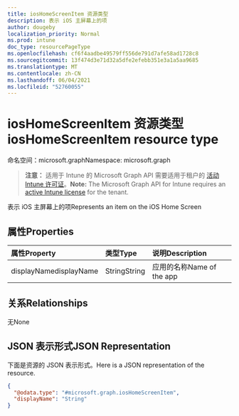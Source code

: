 ```yaml
---
title: iosHomeScreenItem 资源类型
description: 表示 iOS 主屏幕上的项
author: dougeby
localization_priority: Normal
ms.prod: intune
doc_type: resourcePageType
ms.openlocfilehash: cf6f4aadbe49579ff556de791d7afe58ad1728c8
ms.sourcegitcommit: 13f474d3e71d32a5dfe2efebb351e3a1a5aa9685
ms.translationtype: MT
ms.contentlocale: zh-CN
ms.lasthandoff: 06/04/2021
ms.locfileid: "52760055"
---
```

# <a name="ioshomescreenitem-resource-type"></a><span data-ttu-id="6e948-103">iosHomeScreenItem 资源类型</span><span class="sxs-lookup"><span data-stu-id="6e948-103">iosHomeScreenItem resource type</span></span>

<span data-ttu-id="6e948-104">命名空间：microsoft.graph</span><span class="sxs-lookup"><span data-stu-id="6e948-104">Namespace: microsoft.graph</span></span>

> <span data-ttu-id="6e948-105">**注意：** 适用于 Intune 的 Microsoft Graph API 需要适用于租户的 [活动 Intune 许可证](https://go.microsoft.com/fwlink/?linkid=839381)。</span><span class="sxs-lookup"><span data-stu-id="6e948-105">**Note:** The Microsoft Graph API for Intune requires an [active Intune license](https://go.microsoft.com/fwlink/?linkid=839381) for the tenant.</span></span>

<span data-ttu-id="6e948-106">表示 iOS 主屏幕上的项</span><span class="sxs-lookup"><span data-stu-id="6e948-106">Represents an item on the iOS Home Screen</span></span>

## <a name="properties"></a><span data-ttu-id="6e948-107">属性</span><span class="sxs-lookup"><span data-stu-id="6e948-107">Properties</span></span>
|<span data-ttu-id="6e948-108">属性</span><span class="sxs-lookup"><span data-stu-id="6e948-108">Property</span></span>|<span data-ttu-id="6e948-109">类型</span><span class="sxs-lookup"><span data-stu-id="6e948-109">Type</span></span>|<span data-ttu-id="6e948-110">说明</span><span class="sxs-lookup"><span data-stu-id="6e948-110">Description</span></span>|
|:---|:---|:---|
|<span data-ttu-id="6e948-111">displayName</span><span class="sxs-lookup"><span data-stu-id="6e948-111">displayName</span></span>|<span data-ttu-id="6e948-112">String</span><span class="sxs-lookup"><span data-stu-id="6e948-112">String</span></span>|<span data-ttu-id="6e948-113">应用的名称</span><span class="sxs-lookup"><span data-stu-id="6e948-113">Name of the app</span></span>|

## <a name="relationships"></a><span data-ttu-id="6e948-114">关系</span><span class="sxs-lookup"><span data-stu-id="6e948-114">Relationships</span></span>
<span data-ttu-id="6e948-115">无</span><span class="sxs-lookup"><span data-stu-id="6e948-115">None</span></span>

## <a name="json-representation"></a><span data-ttu-id="6e948-116">JSON 表示形式</span><span class="sxs-lookup"><span data-stu-id="6e948-116">JSON Representation</span></span>
<span data-ttu-id="6e948-117">下面是资源的 JSON 表示形式。</span><span class="sxs-lookup"><span data-stu-id="6e948-117">Here is a JSON representation of the resource.</span></span>
<!-- {
  "blockType": "resource",
  "@odata.type": "microsoft.graph.iosHomeScreenItem"
}
-->
``` json
{
  "@odata.type": "#microsoft.graph.iosHomeScreenItem",
  "displayName": "String"
}
```




